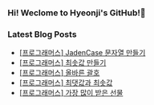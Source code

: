 ### Hi! Weclome to Hyeonji's GitHub!🌱

### Latest Blog Posts
<!-- BLOG-POST-LIST:START -->
- [[프로그래머스] JadenCase 문자열 만들기](http://jjrdd.tistory.com/77)
- [[프로그래머스] 최솟값 만들기](http://jjrdd.tistory.com/76)
- [[프로그래머스] 올바른 괄호](http://jjrdd.tistory.com/75)
- [[프로그래머스] 최댓값과 최솟값](http://jjrdd.tistory.com/74)
- [[프로그래머스] 가장 많이 받은 선물](http://jjrdd.tistory.com/73)
<!-- BLOG-POST-LIST:END -->
